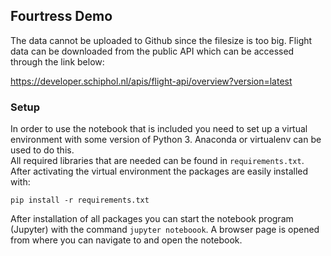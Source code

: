 ## Fourtress Demo

The data cannot be uploaded to Github since the filesize is too big. Flight data can be downloaded from the public API which can be accessed through the link below:

https://developer.schiphol.nl/apis/flight-api/overview?version=latest

### Setup
In order to use the notebook that is included you need to set up a virtual environment with some version of Python 3. Anaconda or virtualenv can be used to do this.  
All required libraries that are needed can be found in `requirements.txt`. After activating the virtual environment the packages are easily installed with:

`pip install -r requirements.txt` 

After installation of all packages you can start the notebook program (Jupyter) with the command `jupyter noteboook`. A browser page is opened from where you can navigate to and open the notebook. 